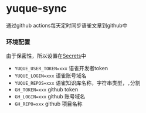 # yuque-sync
通过github actions每天定时同步语雀文章到github中

### 环境配置
由于保密性，所以设置在[Secrets](https://docs.github.com/cn/actions/reference/encrypted-secrets)中
* `YUQUE_USER_TOKEN=xxx` 语雀开发者token
* `YUQUE_LOGIN=xxx` 语雀账号域名
* `YUQUE_REPOS=xxx` 语雀知识库名称，字符串类型，`,`分割
* `GH_TOKEN=xxx` github token
* `GH_LOGIN=xxx` github 账号域名
* `GH_REPO=xxx` github 项目名称